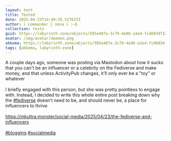 ```yaml
---
layout: text
title: Texted
date: 2025-04-23T14:49:35.527637Z
author: ⸸ commander ░ nova ⸸ :~$
collection: texts
guid: https://labyrinth.zone/objects/505e487a-3c79-4e86-a3e4-fcd6034f32c4
avatar: /img/avatar/daemon.png
akkoma: https://labyrinth.zone/objects/505e487a-3c79-4e86-a3e4-fcd6034f32c4
tags: [akkoma, labyrinth-zone]
---
```


<p>A couple days ago, someone was posting via Mastodon about how it sucks that you can't be an influencer or a celebrity on the Fediverse and make money, and that unless ActivityPub changes, it'll only ever be a "toy" or whatever<br><br>I briefly engaged with this person, but she was pretty pointless to engage with. Instead, I decided to write this whole entire post breaking down why the <a class="hashtag" data-tag="fediverse" href="https://labyrinth.zone/tag/fediverse" rel="tag ugc">#fediverse</a> doesn't need to be, and should never be, a place for influencers to thrive<br><br><a href="https://mkultra.monster/social-media/2025/04/23/the-fediverse-and-influencers" rel="ugc">https://mkultra.monster/social-media/2025/04/23/the-fediverse-and-influencers</a><br><br><a class="hashtag" data-tag="blogging" href="https://labyrinth.zone/tag/blogging" rel="tag ugc">#blogging</a> <a class="hashtag" data-tag="socialmedia" href="https://labyrinth.zone/tag/socialmedia" rel="tag ugc">#socialmedia</a></p>
